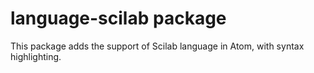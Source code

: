 # language-scilab package

This package adds the support of Scilab language in Atom, with syntax highlighting.
